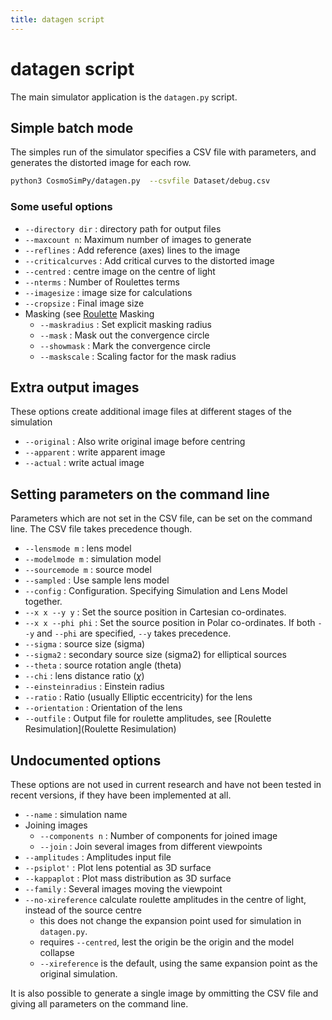 ```yaml
---
title: datagen script
---
```


# datagen script

The main simulator application is the `datagen.py` script.

## Simple batch mode

The simples run of the simulator specifies a CSV file with
parameters, and generates the distorted image for each row.
```sh
python3 CosmoSimPy/datagen.py  --csvfile Dataset/debug.csv
```

### Some useful options


+ `--directory dir` : directory path for output files
+ `--maxcount n`:  Maximum number of images to generate
+ `--reflines` : Add reference (axes) lines to the image
+ `--criticalcurves` : Add critical curves to the distorted image
+ `--centred` : centre image on the centre of light
+ `--nterms` : Number of Roulettes terms
+ `--imagesize` : image size for calculations
+ `--cropsize` : Final image size
+ Masking (see [Roulette](/docs/model/Roulette) Masking
    + `--maskradius` : Set explicit masking radius
    + `--mask` : Mask out the convergence circle
    + `--showmask` : Mark the convergence circle
    + `--maskscale` : Scaling factor for the mask radius

## Extra output images

These options create additional image files at different stages
of the simulation

+ `--original` : Also write original image before centring
+ `--apparent` : write apparent image
+ `--actual` : write actual image

## Setting parameters on the command line

Parameters which are not set in the CSV file, can be set on the
command line.  The CSV file takes precedence though.

+ `--lensmode m` : lens model
+ `--modelmode m` : simulation model
+ `--sourcemode m` : source model
+ `--sampled` : Use sample lens model
+ `--config` : Configuration. Specifying Simulation and Lens Model together.
+ `--x x --y y` : Set the source position in Cartesian co-ordinates.
+ `--x x --phi phi` : Set the source position in Polar co-ordinates.
  If both `--y` and `--phi` are specified, `--y` takes precedence.
+ `--sigma` : source size (sigma)
+ `--sigma2` : secondary source size (sigma2) for elliptical sources
+ `--theta` : source rotation angle (theta)
+ `--chi` : lens distance ratio ($\chi$)
+ `--einsteinradius` : Einstein radius
+ `--ratio` : Ratio (usually Elliptic eccentricity) for the lens
+ `--orientation` : Orientation of the lens
+ `--outfile` : Output file for roulette amplitudes, see
  [Roulette Resimulation](Roulette Resimulation)

## Undocumented options 

These options are not used in current research and have not been tested in
recent versions, if they have been implemented at all.

+ `--name` : simulation name
+ Joining images
    + `--components n` : Number of components for joined image
    + `--join` : Join several images from different viewpoints
+ `--amplitudes` : Amplitudes input file
+ `--psiplot'` : Plot lens potential as 3D surface
+ `--kappaplot` : Plot mass distribution as 3D surface
+ `--family` : Several images moving the viewpoint
+ `--no-xireference` calculate roulette amplitudes in the centre of light,
  instead of the source centre
    + this does not change the expansion point used for simulation
      in `datagen.py`.
    + requires `--centred`, lest the origin be the origin and the model collapse
    + `--xireference` is the default, using the same expansion point
       as the original simulation.

It is also possible to generate a single image by ommitting the CSV file
and giving all parameters on the command line.
